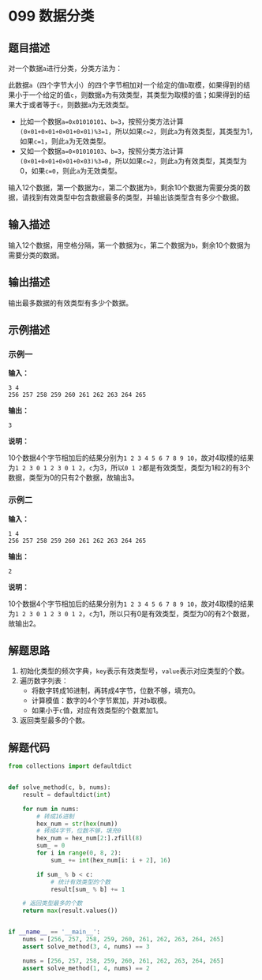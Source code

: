 # 099 数据分类

## 题目描述

对一个数据`a`进行分类，分类方法为：

此数据`a`（四个字节大小）的四个字节相加对一个给定的值`b`取模，如果得到的结果小于一个给定的值`c`，则数据`a`为有效类型，其类型为取模的值；如果得到的结果大于或者等于`c`，则数据`a`为无效类型。

- 比如一个数据`a=0x01010101`、`b=3`，按照分类方法计算`(0×01+0×01+0×01+0×01)%3=1`，所以如果`c=2`，则此`a`为有效类型，其类型为1，如果`c=1`，则此`a`为无效类型。
- 又如一个数据`a=0×01010103`、`b=3`，按照分类方法计算`(0×01+0×01+0×01+0×03)%3=0`，所以如果`c=2`，则此`a`为有效类型，其类型为0，如果`c=0`，则此`a`为无效类型。

输入12个数据，第一个数据为`c`，第二个数据为`b`，剩余10个数据为需要分类的数据，请找到有效类型中包含数据最多的类型，并输出该类型含有多少个数据。

## 输入描述

输入12个数据，用空格分隔，第一个数据为`c`，第二个数据为`b`，剩余10个数据为需要分类的数据。

## 输出描述

输出最多数据的有效类型有多少个数据。

## 示例描述

### 示例一

**输入：**
```text
3 4
256 257 258 259 260 261 262 263 264 265
```

**输出：**
```text
3
```

**说明：**  

10个数据4个字节相加后的结果分别为`1 2 3 4 5 6 7 8 9 10`，故对4取模的结果为`1 2 3 0 1 2 3 0 1 2`，`c`为3，所以`0 1 2`都是有效类型，类型为1和2的有3个数据，类型为0的只有2个数据，故输出3。

### 示例二

**输入：**
```text
1 4 
256 257 258 259 260 261 262 263 264 265
```

**输出：**
```text
2
```

**说明：**  

10个数据4个字节相加后的结果分别为`1 2 3 4 5 6 7 8 9 10`，故对4取模的结果为`1 2 3 0 1 2 3 0 1 2`，`c`为1，所以只有0是有效类型，类型为0的有2个数据，故输出2。

## 解题思路

1. 初始化类型的频次字典，`key`表示有效类型号，`value`表示对应类型的个数。
2. 遍历数字列表：
   - 将数字转成16进制，再转成4字节，位数不够，填充0。
   - 计算模值：数字的4个字节累加，并对`b`取模。
   - 如果小于`c`值，对应有效类型的个数累加1。
3. 返回类型最多的个数。

## 解题代码

```python
from collections import defaultdict


def solve_method(c, b, nums):
    result = defaultdict(int)

    for num in nums:
        # 转成16进制
        hex_num = str(hex(num))
        # 转成4字节，位数不够，填充0
        hex_num = hex_num[2:].zfill(8)
        sum_ = 0
        for i in range(0, 8, 2):
            sum_ += int(hex_num[i: i + 2], 16)

        if sum_ % b < c:
            # 统计有效类型的个数
            result[sum_ % b] += 1

    # 返回类型最多的个数
    return max(result.values())


if __name__ == '__main__':
    nums = [256, 257, 258, 259, 260, 261, 262, 263, 264, 265]
    assert solve_method(3, 4, nums) == 3

    nums = [256, 257, 258, 259, 260, 261, 262, 263, 264, 265]
    assert solve_method(1, 4, nums) == 2
```